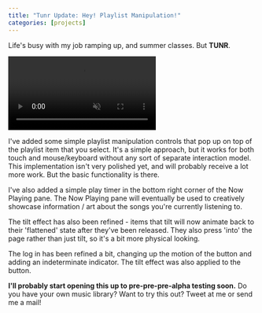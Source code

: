 ```yaml
---
title: "Tunr Update: Hey! Playlist Manipulation!"
categories: [projects]
---
```

Life's busy with my job ramping up, and summer classes. But **TUNR**.

<video src="/assets/images/2014-06-12-tunr-playlist-manip.mp4" muted autoplay controls loop></video>

I've added some simple playlist manipulation controls that pop up on top of the playlist item that you select. It's a simple approach, but it works for both touch and mouse/keyboard without any sort of separate interaction model. This implementation isn't very polished yet, and will probably receive a lot more work. But the basic functionality is there.

I've also added a simple play timer in the bottom right corner of the Now Playing pane. The Now Playing pane will eventually be used to creatively showcase information / art about the songs you're currently listening to. 

The tilt effect has also been refined - items that tilt will now animate back to their 'flattened' state after they've been released. They also press 'into' the page rather than just tilt, so it's a bit more physical looking. 

The log in has been refined a bit, changing up the motion of the button and adding an indeterminate indicator. The tilt effect was also applied to the button.

**I'll probably start opening this up to pre-pre-pre-alpha testing soon.** Do you have your own music library? Want to try this out? Tweet at me or send me a mail! 